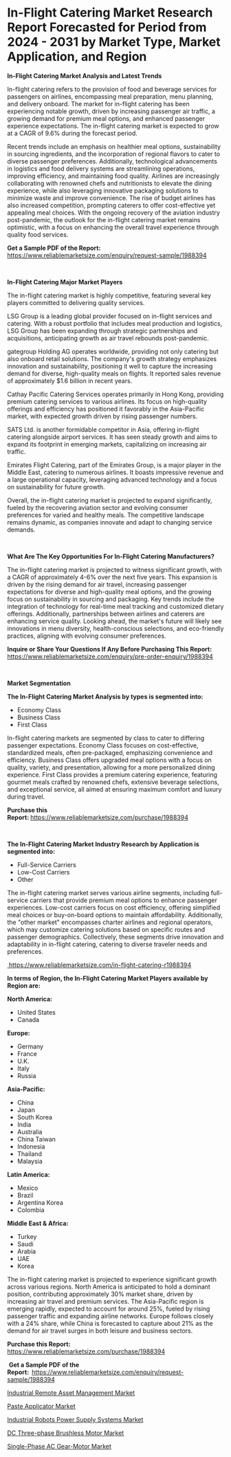 <p><h1>In-Flight Catering Market Research Report Forecasted for Period from 2024 -  2031 by Market Type, Market Application, and Region</h1></p><p><strong>In-Flight Catering Market Analysis and Latest Trends</strong></p>
<p><p>In-flight catering refers to the provision of food and beverage services for passengers on airlines, encompassing meal preparation, menu planning, and delivery onboard. The market for in-flight catering has been experiencing notable growth, driven by increasing passenger air traffic, a growing demand for premium meal options, and enhanced passenger experience expectations. The in-flight catering market is expected to grow at a CAGR of 9.6% during the forecast period.</p><p>Recent trends include an emphasis on healthier meal options, sustainability in sourcing ingredients, and the incorporation of regional flavors to cater to diverse passenger preferences. Additionally, technological advancements in logistics and food delivery systems are streamlining operations, improving efficiency, and maintaining food quality. Airlines are increasingly collaborating with renowned chefs and nutritionists to elevate the dining experience, while also leveraging innovative packaging solutions to minimize waste and improve convenience. The rise of budget airlines has also increased competition, prompting caterers to offer cost-effective yet appealing meal choices. With the ongoing recovery of the aviation industry post-pandemic, the outlook for the in-flight catering market remains optimistic, with a focus on enhancing the overall travel experience through quality food services.</p></p>
<p><strong>Get a Sample PDF of the Report:&nbsp;</strong> <a href="https://www.reliablemarketsize.com/enquiry/request-sample/1988394?utm_campaign=1105&utm_medium=2&utm_source=Github&utm_content=ia&utm_term=25102024&utm_id=in-flight-catering">https://www.reliablemarketsize.com/enquiry/request-sample/1988394</a></p>
<p>&nbsp;</p>
<p><strong>In-Flight Catering Major Market Players</strong></p>
<p><p>The in-flight catering market is highly competitive, featuring several key players committed to delivering quality services. </p><p>LSG Group is a leading global provider focused on in-flight services and catering. With a robust portfolio that includes meal production and logistics, LSG Group has been expanding through strategic partnerships and acquisitions, anticipating growth as air travel rebounds post-pandemic.</p><p>gategroup Holding AG operates worldwide, providing not only catering but also onboard retail solutions. The company's growth strategy emphasizes innovation and sustainability, positioning it well to capture the increasing demand for diverse, high-quality meals on flights. It reported sales revenue of approximately $1.6 billion in recent years.</p><p>Cathay Pacific Catering Services operates primarily in Hong Kong, providing premium catering services to various airlines. Its focus on high-quality offerings and efficiency has positioned it favorably in the Asia-Pacific market, with expected growth driven by rising passenger numbers.</p><p>SATS Ltd. is another formidable competitor in Asia, offering in-flight catering alongside airport services. It has seen steady growth and aims to expand its footprint in emerging markets, capitalizing on increasing air traffic.</p><p>Emirates Flight Catering, part of the Emirates Group, is a major player in the Middle East, catering to numerous airlines. It boasts impressive revenue and a large operational capacity, leveraging advanced technology and a focus on sustainability for future growth.</p><p>Overall, the in-flight catering market is projected to expand significantly, fueled by the recovering aviation sector and evolving consumer preferences for varied and healthy meals. The competitive landscape remains dynamic, as companies innovate and adapt to changing service demands.</p></p>
<p>&nbsp;</p>
<p><strong>What Are The Key Opportunities For In-Flight Catering Manufacturers?</strong></p>
<p><p>The in-flight catering market is projected to witness significant growth, with a CAGR of approximately 4-6% over the next five years. This expansion is driven by the rising demand for air travel, increasing passenger expectations for diverse and high-quality meal options, and the growing focus on sustainability in sourcing and packaging. Key trends include the integration of technology for real-time meal tracking and customized dietary offerings. Additionally, partnerships between airlines and caterers are enhancing service quality. Looking ahead, the market's future will likely see innovations in menu diversity, health-conscious selections, and eco-friendly practices, aligning with evolving consumer preferences.</p></p>
<p><strong>Inquire or Share Your Questions If Any Before Purchasing This Report:</strong> <a href="https://www.reliablemarketsize.com/enquiry/pre-order-enquiry/1988394?utm_campaign=1105&utm_medium=2&utm_source=Github&utm_content=ia&utm_term=25102024&utm_id=in-flight-catering">https://www.reliablemarketsize.com/enquiry/pre-order-enquiry/1988394</a></p>
<p>&nbsp;</p>
<p><strong>Market Segmentation</strong></p>
<p><strong>The In-Flight Catering Market Analysis by types is segmented into:</strong></p>
<p><ul><li>Economy Class</li><li>Business Class</li><li>First Class</li></ul></p>
<p><p>In-flight catering markets are segmented by class to cater to differing passenger expectations. Economy Class focuses on cost-effective, standardized meals, often pre-packaged, emphasizing convenience and efficiency. Business Class offers upgraded meal options with a focus on quality, variety, and presentation, allowing for a more personalized dining experience. First Class provides a premium catering experience, featuring gourmet meals crafted by renowned chefs, extensive beverage selections, and exceptional service, all aimed at ensuring maximum comfort and luxury during travel.</p></p>
<p><strong>Purchase this Report:&nbsp;</strong><a href="https://www.reliablemarketsize.com/purchase/1988394?utm_campaign=1105&utm_medium=2&utm_source=Github&utm_content=ia&utm_term=25102024&utm_id=in-flight-catering">https://www.reliablemarketsize.com/purchase/1988394</a></p>
<p>&nbsp;</p>
<p><strong>The In-Flight Catering Market Industry Research by Application is segmented into:</strong></p>
<p><ul><li>Full-Service Carriers</li><li>Low-Cost Carriers</li><li>Other</li></ul></p>
<p><p>The in-flight catering market serves various airline segments, including full-service carriers that provide premium meal options to enhance passenger experiences. Low-cost carriers focus on cost efficiency, offering simplified meal choices or buy-on-board options to maintain affordability. Additionally, the "other market" encompasses charter airlines and regional operators, which may customize catering solutions based on specific routes and passenger demographics. Collectively, these segments drive innovation and adaptability in in-flight catering, catering to diverse traveler needs and preferences.</p></p>
<p><a href="https://www.reliablemarketsize.com/in-flight-catering-r1988394?utm_campaign=1105&utm_medium=2&utm_source=Github&utm_content=ia&utm_term=25102024&utm_id=in-flight-catering">&nbsp;https://www.reliablemarketsize.com/in-flight-catering-r1988394</a></p>
<p><strong>In terms of Region, the In-Flight Catering Market Players available by Region are:</strong></p>
<p>
    <p> <strong> North America: </strong>
        <ul>
            <li>United States</li>
            <li>Canada</li>
        </ul>
        </p> 
    <p> <strong> Europe: </strong>
        <ul>
            <li>Germany</li>
            <li>France</li>
            <li>U.K.</li>
            <li>Italy</li>
            <li>Russia</li>
        </ul>
        </p> 
    <p> <strong> Asia-Pacific: </strong>
        <ul>
            <li>China</li>
            <li>Japan</li>
            <li>South Korea</li>
            <li>India</li>
            <li>Australia</li>
            <li>China Taiwan</li>
            <li>Indonesia</li>
            <li>Thailand</li>
            <li>Malaysia</li>
        </ul>
        </p> 
    <p> <strong> Latin America: </strong>
        <ul>
            <li>Mexico</li>
            <li>Brazil</li>
            <li>Argentina Korea</li>
            <li>Colombia</li>
        </ul>
        </p> 
    <p> <strong> Middle East & Africa: </strong>
        <ul>
            <li>Turkey</li>
            <li>Saudi</li>
            <li>Arabia</li>
            <li>UAE</li>
            <li>Korea</li>
        </ul>
    </p>
    </p>
<p><p>The in-flight catering market is projected to experience significant growth across various regions. North America is anticipated to hold a dominant position, contributing approximately 30% market share, driven by increasing air travel and premium services. The Asia-Pacific region is emerging rapidly, expected to account for around 25%, fueled by rising passenger traffic and expanding airline networks. Europe follows closely with a 24% share, while China is forecasted to capture about 21% as the demand for air travel surges in both leisure and business sectors.</p></p>
<p><strong>Purchase this Report: </strong><a href="https://www.reliablemarketsize.com/purchase/1988394?utm_campaign=1105&utm_medium=2&utm_source=Github&utm_content=ia&utm_term=25102024&utm_id=in-flight-catering">https://www.reliablemarketsize.com/purchase/1988394</a></p>
<p>&nbsp;<strong>Get a Sample PDF of the Report:&nbsp;&nbsp;</strong><a href="https://www.reliablemarketsize.com/enquiry/request-sample/1988394?utm_campaign=1105&utm_medium=2&utm_source=Github&utm_content=ia&utm_term=25102024&utm_id=in-flight-catering">https://www.reliablemarketsize.com/enquiry/request-sample/1988394</a></p>
<p><strong></strong></p>
<p><p><a href="https://github.com/marcouhbmammoc/Market-Research-Report-List-1/blob/main/industrial-remote-asset-management-market.md?utm_campaign=1105&utm_medium=2&utm_source=Github&utm_content=ia&utm_term=25102024&utm_id=in-flight-catering">Industrial Remote Asset Management Market</a></p><p><a href="https://issuu.com/reportprime-2/docs/paste-applicator-market-size-2030.p_d5479e53f4d9d8?utm_campaign=1105&utm_medium=2&utm_source=Github&utm_content=ia&utm_term=25102024&utm_id=in-flight-catering">Paste Applicator Market</a></p><p><a href="https://github.com/judesaxav/Market-Research-Report-List-1/blob/main/industrial-robots-power-supply-systems-market.md?utm_campaign=1105&utm_medium=2&utm_source=Github&utm_content=ia&utm_term=25102024&utm_id=in-flight-catering">Industrial Robots Power Supply Systems Market</a></p><p><a href="https://www.linkedin.com/pulse/exploring-dc-three-phase-brushless-motor-market-strategic-insights-jr6ef?utm_campaign=1105&utm_medium=2&utm_source=Github&utm_content=ia&utm_term=25102024&utm_id=in-flight-catering">DC Three-phase Brushless Motor Market</a></p><p><a href="https://www.linkedin.com/pulse/single-phase-ac-gear-motor-market-size-share-trends-analysis-f2z3f?utm_campaign=1105&utm_medium=2&utm_source=Github&utm_content=ia&utm_term=25102024&utm_id=in-flight-catering">Single-Phase AC Gear-Motor Market</a></p></p>